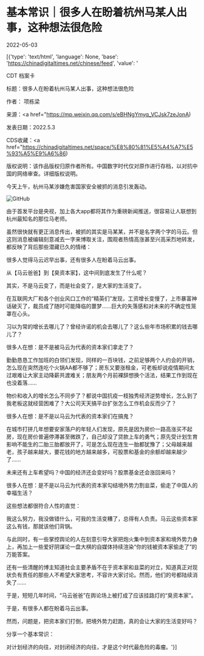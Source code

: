 # 基本常识｜很多人在盼着杭州马某人出事，这种想法很危险

2022-05-03

[{'type': 'text/html', 'language': None, 'base': 'https://chinadigitaltimes.net/chinese/feed', 'value': '

CDT 档案卡

标题：很多人在盼着杭州马某人出事，这种想法很危险

作者： 项栋梁

来源：<a href="https://mp.weixin.qq.com/s/eBHNgYmyq_VCJsk7zeJonA)

发表日期：2022.5.3

CDS收藏：<a href="https://chinadigitaltimes.net/space/%E8%80%81%E5%A4%A7%E5%93%A5%E9%A6%86)

版权说明：该作品版权归原作者所有。中国数字时代仅对原作进行存档，以对抗中国的网络审查。详细版权说明。





今天上午，杭州马某涉嫌危害国家安全被抓的消息引发轰动。

![GitHub](https://chinadigitaltimes.net/chinese/files/2022/05/post-680720-627122dbc12b8.)

由于首发平台是央视，加上各大app都将其作为重磅新闻推送，很容易让人联想到杭州最知名的那位马老师。

虽然很快就有更正消息传出，被抓的其实是马某某，并不是名字两个字的马云。但这则消息被编辑刻意减去一字来博取关注，围观者热情高涨甚至兴高采烈地转发，都反映了背后那些潜藏已久的情绪：

很多人觉得马云迟早出事，还有很多人在盼着马云出事。

从【马云爸爸】到【臭资本家】，这中间到底发生了什么呢？

其实，不是马云变了，而是社会变了，是大家的生活变了。

在互联网大厂和各个创业风口工作的“精英们”发现，工资增长变慢了，上市暴富神话破灭了，裁员成了随时可能降临的噩梦……巨大的失落感和对未来的不确定性笼罩在心头。

习以为常的增长去哪儿了？曾经许诺的机会去哪儿了？这么些年市场积累的钱去哪儿了？

很多人在想：是不是被马云为代表的资本家们拿走了？

勤勤恳恳工作加班的白领们发现，同样的一百块钱，之前足够两个人约会的开销，怎么现在突然连吃个火锅AA都不够了；房东又要涨租金，可老板却说疫情期间太过艰难让大家主动降薪共渡难关；朋友两个月前裸辞想换个活法，结果工作到现在也没着落……

物价和收入的增长怎么不同步了？都说中国抗疫一枝独秀经济逆势增长，怎么到了我老板这就经营困难了？大公司天天搞平台扩张怎么工作机会反而少了？

很多人在想：是不是以马云为代表的资本家们在搞鬼？

在城市打拼几年想要安家落户的年轻人们发现，原先是因为房价一路高涨买不起房，现在房价普遍停滞甚至微跌了，自己却没了贷款上车的勇气；原先受计划生育影响不能生的二胎三胎都放开了，可是怎么现在连生一胎都犹豫了；父母越来越老，孩子越来越大，要花钱的地方越来越多，可股票和基金的余额却越来越少了……

未来还有上车希望吗？中国的经济还会变好吗？股票基金还会涨回来吗？

很多人在想：是不是以马云为代表的资本家勾结境外势力割韭菜，偷走了中国人的幸福生活？

这些想法都很符合人性的直觉：

我这么努力，我没做错什么，可我的生活变糟了，总得有人负责。马云这些资本家这么有钱，那就该他们背锅。

与此同时，有一些掌控舆论的人在刻意引导大家把炮火集中到资本家和境外势力身上，再加上一些爱好阴谋论一盘大棋的自媒体持续渲染“你的钱被资本家偷走了”的万能答案。

还有一些清醒的博主知道社会主要矛盾不在于资本家和韭菜的对立，知道真正对现状负有责任的那些人不希望大家思考，不容许大家讨论。然而，他们的号都陆续消失了……

于是，短短几年时间，“马云爸爸”在舆论场上被打成了应该挂路灯的“臭资本家”。

于是，有很多人都在盼着马云出事。

然而，问题是，把资本家们打倒，把境外势力赶跑，真的会让大家的生活变好吗？

分享一个基本常识：

对计划经济的向往，对封闭经济的向往，才是这个时代最危险的毒瘤。'}]